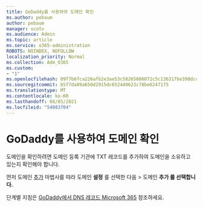 ```yaml
---
title: GoDaddy를 사용하여 도메인 확인
ms.author: pebaum
author: pebaum
manager: scotv
ms.audience: Admin
ms.topic: article
ms.service: o365-administration
ROBOTS: NOINDEX, NOFOLLOW
localization_priority: Normal
ms.collection: Adm_O365
ms.custom:
- "1"
ms.openlocfilehash: 09f7b6fca226afb2e3ae53c58265886072c5c136317be390dccfc76f13efa94d
ms.sourcegitcommit: b5f7da89a650d2915dc652449623c78be6247175
ms.translationtype: MT
ms.contentlocale: ko-KR
ms.lasthandoff: 08/05/2021
ms.locfileid: "54083704"
---
```

# <a name="verify-your-domain-with-godaddy"></a>GoDaddy를 사용하여 도메인 확인

도메인을 확인하려면 도메인 등록 기관에 TXT 레코드를 추가하여 도메인을 소유하고 있는지 확인해야 합니다. 

먼저 도메인 [추가](https://admin.microsoft.com/Adminportal#/Domains) 마법사를 따라 도메인 **설정** 를 선택한 다음 \> 도메인 **추가 를 선택합니다.**
  
단계별 지침은 [GoDaddy에서 DNS 레코드 Microsoft 365](https://docs.microsoft.com/microsoft-365/admin/dns/create-dns-records-at-godaddy) 참조하세요.